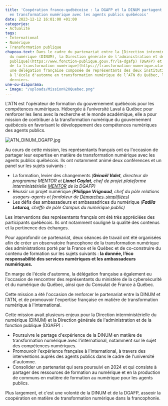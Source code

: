 ```yaml
---
title: 'Coopération franco-québécoise : la DGAFP et la DINUM partagent leur expertise
  en transformation numérique avec les agents publics québécois'
date: 2023-12-12 16:01:00 +01:00
categories:
- Actualité
tags:
- International
- Numérique
- Transformation publique
chapeau-text: Dans le cadre du partenariat entre la [Direction interministérielle
  du numérique (DINUM), la Direction générale de l'administration et de la fonction
  publique](https://www.fonction-publique.gouv.fr/la-dgafp) (DGAFP) et l'[Académie
  de la transformation numérique](https://transformation-numerique.ulaval.ca/) (ATN),
  une délégation française composée de représentants des deux institutions a participé
  à l'école d'automne en transformation numérique de l’ATN du Québec, les 5 et 6 décembre
  derniers.
une-ou-diaporama:
- image: "/uploads/Mission%20Quebec.png"
---
```


L'ATN est l'opérateur de formation du gouvernement québécois pour les compétences numériques. Hébergée à l’université Laval à Québec pour renforcer les liens avec la recherche et le monde académique, elle a pour mission de contribuer à la transformation numérique du gouvernement québécois en favorisant le développement des compétences numériques des agents publics.

![ATN_DINUM_DGAFP.jpg](/uploads/ATN_DINUM_DGAFP.jpg)

Au cours de cette mission, les représentants français ont eu l'occasion de partager leur expertise en matière de transformation numérique avec les agents publics québécois. Ils ont notamment animé deux conférences et un panel sur les sujets suivants :
* La formation, levier des changements *(**Génaël Valet**, directeur de programme MENTOR et **Lionel Caylat**, chef de projet plateforme interministérielle [MENTOR](https://mentor.gouv.fr/login/index.php) de la DGAFP)*
* Réussir un projet numérique *(**Philippe Vrignaud**, chef du pôle relations usagers-agents et fondateur de [Démarches-simplifiées](https://www.demarches-simplifiees.fr/))*
* Les défis des ambassadeurs et ambassadrices du numérique *(**Fadila Leturcq**, cheffe de pôle Campus du numérique public)*

Les interventions des représentants français ont été très appréciées des participants québécois. Ils ont notamment souligné la qualité des contenus et la pertinence des échanges.

Pour approfondir ce partenariat, deux séances de travail ont été organisées afin de créer un observatoire francophone de la transformation numérique des administrations porté par la France et le Québec et de co-construire du contenu de formation sur les sujets suivants : **la donnée, l’éco responsabilité des services numériques et les ambassadeurs numériques.**

En marge de l'école d'automne, la délégation française a également eu l'occasion de rencontrer des représentants du ministère de la cybersécurité et du numérique du Québec, ainsi que du Consulat de France à Québec.

Cette mission a été l'occasion de renforcer le partenariat entre la DINUM et l'ATN, et de promouvoir l'expertise française en matière de transformation numérique à l'international.

Cette mission avait plusieurs enjeux pour la Direction interministérielle du numérique (DINUM) et la Direction générale de l'administration et de la fonction publique (DGAFP) :
* Poursuivre le partage d'expérience de la DINUM en matière de transformation numérique avec l'international, notamment sur le sujet des compétences numériques.
* Promouvoir l'expérience française à l'international, à travers des interventions auprès des agents publics dans le cadre de l'université d'automne.
* Consolider un partenariat qui sera poursuivi en 2024 et qui consiste à partager des ressources de formation au numérique et en la production de communs en matière de formation au numérique pour les agents publics.

Plus largement, et c'est une volonté de la DINUM et de la DGAFP, asseoir la coopération en matière de transformation numérique dans la francophonie.